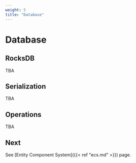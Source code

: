 ```yaml
---
weight: 5
title: "Database"
---
```


# Database

## RocksDB

TBA

## Serialization

TBA

## Operations

TBA

## Next

See [Entity Component System]({{< ref "ecs.md" >}}) page.


